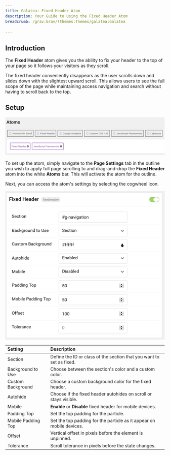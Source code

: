 ```yaml
---
title: Galatea: Fixed Header Atom
description: Your Guide to Using the Fixed Header Atom
breadcrumb: /grav:Grav/!themes:Themes/galatea:Galatea

---
```


## Introduction

The **Fixed Header** atom gives you the ability to fix your header to the top of your page so it follows your visitors as they scroll.

The fixed header conveniently disappears as the user scrolls down and slides down with the slightest upward scroll. This allows users to see the full scope of the page while maintaining access navigation and search without having to scroll back to the top.

## Setup

![](assets/atom_fixedheader1.png)

To set up the atom, simply navigate to the **Page Settings** tab in the outline you wish to apply full page scrolling to and drag-and-drop the **Fixed Header** atom into the white **Atoms** bar. This will activate the atom for the outline.

Next, you can access the atom's settings by selecting the cogwheel icon.

![](assets/atom_fixedheader2.png)

| Setting            | Description                                                          |
| :-----             | :-----                                                               |
| Section            | Define the ID or class of the section that you want to set as fixed. |
| Background to Use  | Choose between the section's color and a custom color.               |
| Custom Background  | Choose a custom background color for the fixed header.               |
| Autohide           | Choose if the fixed header autohides on scroll or stays visible.     |
| Mobile             | **Enable** or **Disable** fixed header for mobile devices.           |
| Padding Top        | Set the top padding for the particle.                                |
| Mobile Padding Top | Set the top padding for the particle as it appear on mobile devices. |
| Offset             | Vertical offset in pixels before the element is unpinned.            |
| Tolerance          | Scroll tolerance in pixels before the state changes.                 |